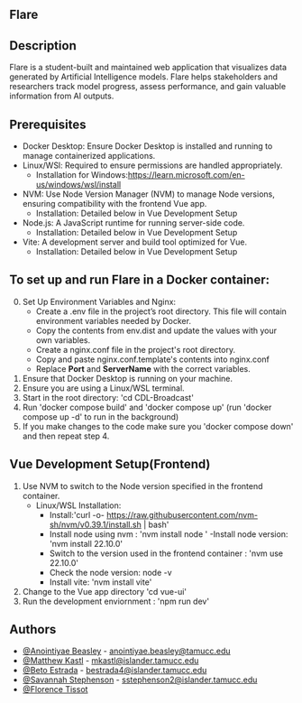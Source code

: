 ## Flare

## Description

Flare is a student-built and maintained web application that visualizes data generated by Artificial Intelligence models. Flare helps stakeholders and researchers track model progress, assess performance, and gain valuable information from AI outputs.

## Prerequisites
 - Docker Desktop: Ensure Docker Desktop is installed and running to manage containerized applications.
 - Linux/WSl: Required to ensure permissions are handled appropriately.
    - Installation for Windows:https://learn.microsoft.com/en-us/windows/wsl/install
 - NVM: Use Node Version Manager (NVM) to manage Node versions, ensuring compatibility with the frontend Vue app. 
    - Installation: Detailed below in Vue Development Setup
 - Node.js: A JavaScript runtime for running server-side code.
    - Installation: Detailed below in Vue Development Setup
 - Vite: A development server and build tool optimized for Vue.
    - Installation: Detailed below in Vue Development Setup

## To set up and run Flare in a Docker container:
0. Set Up Environment Variables and Nginx:
    - Create a .env file in the project’s root directory. This file will contain environment variables needed by Docker.
    - Copy the contents from env.dist and update the values with your own variables.
    - Create a nginx.conf file in the project's root directory.
    - Copy and paste nginx.conf.template's contents into nginx.conf
    - Replace __Port__ and __ServerName__ with the correct variables.
1. Ensure that Docker Desktop is running on your machine.
2. Ensure you are using a Linux/WSL terminal.
3. Start in the root directory: 'cd CDL-Broadcast'
4. Run 'docker compose build' and 'docker compose up' (run 'docker compose up -d' to run in the background)
5. If you make changes to the code make sure you 'docker compose down' and then repeat step 4.

## Vue Development Setup(Frontend)
1. Use NVM to switch to the Node version specified in the frontend container.
    - Linux/WSL Installation:
        - Install:'curl -o- https://raw.githubusercontent.com/nvm-sh/nvm/v0.39.1/install.sh | bash'
        - Install node using nvm : 'nvm install node '
        -Install node version: 'nvm install 22.10.0'
        - Switch to the version used in the frontend container  : 'nvm use 22.10.0'
        - Check the node version: node -v
        - Install vite: 'nvm install vite'
2. Change to the Vue app directory 'cd vue-ui'
3. Run the development enviornment : 'npm run dev'


## Authors
* [@Anointiyae Beasley](https://github.com/abeasley1722) - anointiyae.beasley@tamucc.edu
* [@Matthew Kastl](https://github.com/matdenkas) - mkastl@islander.tamucc.edu
* [@Beto Estrada](https://github.com/bestrada33) - bestrada4@islander.tamucc.edu
* [@Savannah Stephenson](https://github.com/lovelysandlonelys) - sstephenson2@islander.tamucc.edu
* [@Florence Tissot](https://github.com/ccftissot)


